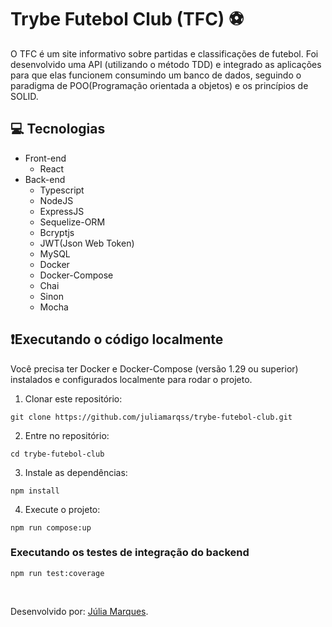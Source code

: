 # Trybe Futebol Club (TFC) ⚽

O TFC é um site informativo sobre partidas e classificações de futebol. Foi desenvolvido uma API (utilizando o método TDD) e integrado as aplicações para que elas funcionem consumindo um banco de dados, seguindo o paradigma de POO(Programação orientada a objetos) e os princípios de SOLID.

## 💻 Tecnologias
- Front-end
  - React
- Back-end
  - Typescript
  - NodeJS
  - ExpressJS
  - Sequelize-ORM
  - Bcryptjs
  - JWT(Json Web Token)
  - MySQL
  - Docker
  - Docker-Compose
  - Chai
  - Sinon
  - Mocha

## ❗️Executando o código localmente

Você precisa ter Docker e Docker-Compose (versão 1.29 ou superior) instalados e configurados localmente para rodar o projeto.

1. Clonar este repositório:
```
git clone https://github.com/juliamarqss/trybe-futebol-club.git
```
2. Entre no repositório:
```
cd trybe-futebol-club
```
3. Instale as dependências:
```
npm install
```
4. Execute o projeto:
```
npm run compose:up
```

### Executando os testes de integração do backend
```
npm run test:coverage
```
<br/>

Desenvolvido por: [Júlia Marques](https://www.linkedin.com/in/marques-julia/).
